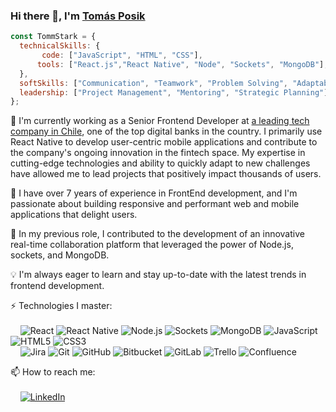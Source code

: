 ### Hi there 👋, I'm [Tomás Posik](https://github.com/TommStark)

```javascript
const TommStark = {
  technicalSkills: {
       code: ["JavaScript", "HTML", "CSS"],
      tools: ["React.js","React Native", "Node", "Sockets", "MongoDB"],
  },
  softSkills: ["Communication", "Teamwork", "Problem Solving", "Adaptability"],
  leadership: ["Project Management", "Mentoring", "Strategic Planning"],
};
```
🔭 I'm currently working as a Senior Frontend Developer at [a leading tech company in Chile](https://www.tenpo.cl/), one of the top digital banks in the country. I primarily use React Native to develop user-centric mobile applications and contribute to the company's ongoing innovation in the fintech space. My expertise in cutting-edge technologies and ability to quickly adapt to new challenges have allowed me to lead projects that positively impact thousands of users.

🌱 I have over 7 years of experience in FrontEnd development, and I'm passionate about building responsive and performant web and mobile applications that delight users.

🏢 In my previous role, I contributed to the development of an innovative real-time collaboration platform that leveraged the power of Node.js, sockets, and MongoDB.


💡 I'm always eager to learn and stay up-to-date with the latest trends in frontend development.

⚡️ Technologies I master:<br>
<br>
&nbsp;&nbsp;&nbsp;&nbsp;![React](https://img.shields.io/badge/-React-61DAFB?logo=react&logoColor=white&style=flat-square)
![React Native](https://img.shields.io/badge/-React_Native-61DAFB?logo=react&logoColor=white&style=flat-square)
![Node.js](https://img.shields.io/badge/-Node.js-339933?logo=node.js&logoColor=white&style=flat-square)
![Sockets](https://img.shields.io/badge/-Socket.io-010101?logo=socket.io&logoColor=white&style=flat-square)
![MongoDB](https://img.shields.io/badge/-MongoDB-47A248?logo=mongodb&logoColor=white&style=flat-square)
![JavaScript](https://img.shields.io/badge/-JavaScript-F7DF1E?logo=javascript&logoColor=black&style=flat-square)
![HTML5](https://img.shields.io/badge/-HTML5-E34F26?logo=html5&logoColor=white&style=flat-square)
![CSS3](https://img.shields.io/badge/-CSS3-1572B6?logo=css3&logoColor=white&style=flat-square)<br>
&nbsp;&nbsp;&nbsp;&nbsp;![Jira](https://img.shields.io/badge/-Jira-0052CC?logo=jira&logoColor=white&style=flat-square)
![Git](https://img.shields.io/badge/-Git-F05032?logo=git&logoColor=white&style=flat-square)
![GitHub](https://img.shields.io/badge/-GitHub-181717?logo=github&logoColor=white&style=flat-square)
![Bitbucket](https://img.shields.io/badge/-Bitbucket-0052CC?logo=bitbucket&logoColor=white&style=flat-square)
![GitLab](https://img.shields.io/badge/-GitLab-FCA121?logo=gitlab&logoColor=white&style=flat-square)
![Trello](https://img.shields.io/badge/-Trello-0079BF?logo=trello&logoColor=white&style=flat-square)
![Confluence](https://img.shields.io/badge/-Confluence-172B4D?logo=confluence&logoColor=white&style=flat-square)

📫 How to reach me:<br>
<br>
&nbsp;&nbsp;&nbsp;&nbsp;[![LinkedIn](https://img.shields.io/badge/-LinkedIn-0077B5?logo=linkedin&logoColor=white&style=flat-square)](https://www.linkedin.com/in/tposik/)<br>


